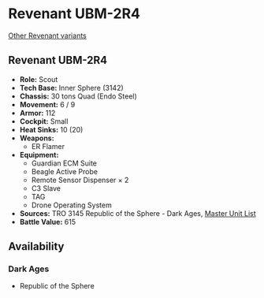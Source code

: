 # Revenant UBM-2R4

[Other Revenant variants](../revenant.md)

## Revenant UBM-2R4
- **Role:** Scout
- **Tech Base:** Inner Sphere (3142)
- **Chassis:** 30 tons Quad (Endo Steel)
- **Movement:** 6 / 9
- **Armor:** 112
- **Cockpit:** Small
- **Heat Sinks:** 10 (20)
- **Weapons:**
  - ER Flamer
- **Equipment:**
  - Guardian ECM Suite
  - Beagle Active Probe
  - Remote Sensor Dispenser × 2
  - C3 Slave
  - TAG
  - Drone Operating System
- **Sources:** TRO 3145 Republic of the Sphere - Dark Ages, [Master Unit List](http://masterunitlist.info/Unit/Details/6716/revenant-ubm-2r4)
- **Battle Value:** 615

## Availability

### Dark Ages
- Republic of the Sphere


